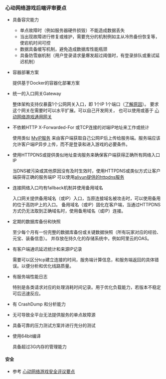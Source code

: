 ### 心动网络游戏后端评审要点

* 具备容灾能力
	* 单点故障时（例如服务器硬件损毁）不能造成数据丢失
	* 当出现故障进行修复或维护，需要充分的机制例如主从冷热备份恢复等，使宕机时间可控
	* 数据具备缓写机制，避免造成数据库性能瓶颈
	* 具备防雪崩机制（用户登录请求量爆发超过阈值时，有登录排队或重试延迟机制）

* 容器部署方案

	提供基于Docker的容器化部署方案

* 统一的入口网关Gateway

	整体架构支持仅暴露1个公网网关入口，即 1个IP 1个端口（[了解原因](../misc/ddos.md)）。
	要求这个网关在需要时可以水平扩展。可以自己开发网关，
	也可以使用或基于  [心动网络游戏通用网关](https://github.com/xindong/frontd) 

* 不依赖HTTP X-Forwarded-For 或TCP连接的对端IP地址来工作或统计

	使用类似 [MyIP服务](../services/myip.md) 来由客户端获取自己公网IP后上传给服务端。服务端应该允许客户端IP异步上传，而不是登录和进入游戏的必要条件。

* 使用HTTPDNS或提供类似地址查询服务来确保客户端获得正确所有网络入口IP

	当DNS被污染或其他原因没有及时生效时，使用HTTPDNS或类似方式让客户端获得正确的服务端IP
	可以使用[aliyun提供的httpdns服务](https://help.aliyun.com/document_detail/dpa/sdk/RESTful/httpdns.html)

* 连接网络入口均有fallback机制并使用备用域名

	入口网关提供备用域名（或IP）入口，当原连接域名被攻击时，可以使用备用的位于高防IP上的入口。
	备用域名（或IP）固化在客户端，当通过HTTPDNS方式仍无法取到正确域名时，使用备用域名（或IP）连接。

* 定期的数据库备份和快照

	至少每个月有一份完整的数据库备份或关键数据快照（所有玩家对应的经验、元宝、装备信息）。
	并存放在持久化的存储系统中，例如阿里云的OAS。

* 有客户端通讯延迟统计和来源IP记录

	需要可以区分tcp建立连接的时间，服务端计算信息，和服务端返回的具体错误。以便分析和优化线路质量。

* 有服务端性能日志

	特别是各类请求对应的处理消耗时间记录。用于优化负载能力，若版本不稳定可后迅速反应。

* 有 CrashDump 和分析能力

* 无可导致全平台无法提供服务的单点故障源

* 具备可靠的压力测试方案并进行充分的测试

* 使用64bit编译

	具备超过3G内存的管理能力

#### 安全
* 参考 [心动网络游戏安全评议要点](security.md)
